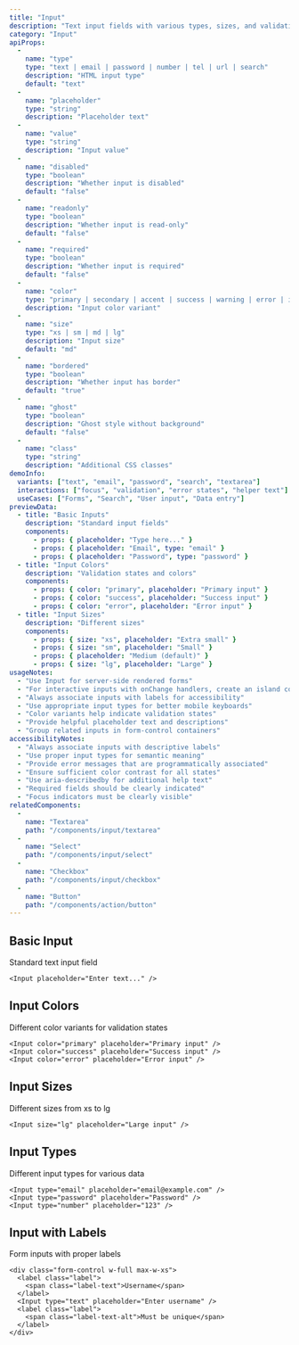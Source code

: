 ```yaml
---
title: "Input"
description: "Text input fields with various types, sizes, and validation states"
category: "Input"
apiProps:
  -
    name: "type"
    type: "text | email | password | number | tel | url | search"
    description: "HTML input type"
    default: "text"
  -
    name: "placeholder"
    type: "string"
    description: "Placeholder text"
  -
    name: "value"
    type: "string"
    description: "Input value"
  -
    name: "disabled"
    type: "boolean"
    description: "Whether input is disabled"
    default: "false"
  -
    name: "readonly"
    type: "boolean"
    description: "Whether input is read-only"
    default: "false"
  -
    name: "required"
    type: "boolean"
    description: "Whether input is required"
    default: "false"
  -
    name: "color"
    type: "primary | secondary | accent | success | warning | error | info"
    description: "Input color variant"
  -
    name: "size"
    type: "xs | sm | md | lg"
    description: "Input size"
    default: "md"
  -
    name: "bordered"
    type: "boolean"
    description: "Whether input has border"
    default: "true"
  -
    name: "ghost"
    type: "boolean"
    description: "Ghost style without background"
    default: "false"
  -
    name: "class"
    type: "string"
    description: "Additional CSS classes"
demoInfo:
  variants: ["text", "email", "password", "search", "textarea"]
  interactions: ["focus", "validation", "error states", "helper text"]
  useCases: ["Forms", "Search", "User input", "Data entry"]
previewData:
  - title: "Basic Inputs"
    description: "Standard input fields"
    components:
      - props: { placeholder: "Type here..." }
      - props: { placeholder: "Email", type: "email" }
      - props: { placeholder: "Password", type: "password" }
  - title: "Input Colors"
    description: "Validation states and colors"
    components:
      - props: { color: "primary", placeholder: "Primary input" }
      - props: { color: "success", placeholder: "Success input" }
      - props: { color: "error", placeholder: "Error input" }
  - title: "Input Sizes"
    description: "Different sizes"
    components:
      - props: { size: "xs", placeholder: "Extra small" }
      - props: { size: "sm", placeholder: "Small" }
      - props: { placeholder: "Medium (default)" }
      - props: { size: "lg", placeholder: "Large" }
usageNotes:
  - "Use Input for server-side rendered forms"
  - "For interactive inputs with onChange handlers, create an island component"
  - "Always associate inputs with labels for accessibility"
  - "Use appropriate input types for better mobile keyboards"
  - "Color variants help indicate validation states"
  - "Provide helpful placeholder text and descriptions"
  - "Group related inputs in form-control containers"
accessibilityNotes:
  - "Always associate inputs with descriptive labels"
  - "Use proper input types for semantic meaning"
  - "Provide error messages that are programmatically associated"
  - "Ensure sufficient color contrast for all states"
  - "Use aria-describedby for additional help text"
  - "Required fields should be clearly indicated"
  - "Focus indicators must be clearly visible"
relatedComponents:
  -
    name: "Textarea"
    path: "/components/input/textarea"
  -
    name: "Select"
    path: "/components/input/select"
  -
    name: "Checkbox"
    path: "/components/input/checkbox"
  -
    name: "Button"
    path: "/components/action/button"
---
```


## Basic Input

Standard text input field

```tsx
<Input placeholder="Enter text..." />
```

## Input Colors

Different color variants for validation states

```tsx
<Input color="primary" placeholder="Primary input" />
<Input color="success" placeholder="Success input" />
<Input color="error" placeholder="Error input" />
```

## Input Sizes

Different sizes from xs to lg

```tsx
<Input size="lg" placeholder="Large input" />
```

## Input Types

Different input types for various data

```tsx
<Input type="email" placeholder="email@example.com" />
<Input type="password" placeholder="Password" />
<Input type="number" placeholder="123" />
```

## Input with Labels

Form inputs with proper labels

```tsx
<div class="form-control w-full max-w-xs">
  <label class="label">
    <span class="label-text">Username</span>
  </label>
  <Input type="text" placeholder="Enter username" />
  <label class="label">
    <span class="label-text-alt">Must be unique</span>
  </label>
</div>
```


